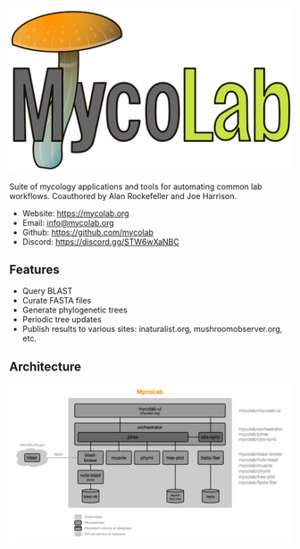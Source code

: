![architecture](images/logo-s.png)  

Suite of mycology applications and tools for automating common lab workflows.
Coauthored by Alan Rockefeller and Joe Harrison.

- Website: https://mycolab.org
- Email: <info@mycolab.org>
- Github: https://github.com/mycolab
- Discord: https://discord.gg/STW6wXaNBC

## Features

- Query BLAST
- Curate FASTA files
- Generate phylogenetic trees
- Periodic tree updates
- Publish results to various sites: inaturalist.org, mushroomobserver.org, etc.

## Architecture
![architecture](images/architecture.png)